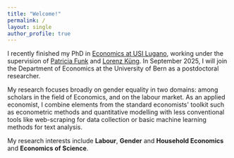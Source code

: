 ```yaml
---
title: "Welcome!"
permalink: /
layout: single
author_profile: true
---
```

I recently finished my PhD in [Economics at USI Lugano](https://idep.usi.ch/), working under the supervision of [Patricia Funk](https://sites.google.com/site/patriciafelicitasfunk/patricia-funks-research-webpage) and [Lorenz Küng](https://lorenzkueng.droppages.com/). In September 2025, I will join the Department of Economics at the University of Bern as a postdoctoral researcher.

My research focuses broadly on gender equality in two domains: among scholars in the field of Economics, and on the labour market. As an applied economist, I combine elements from the standard economists' toolkit such as econometric methods and quantitative modelling with less conventional tools like web-scraping for data collection or basic machine learning methods for text analysis.

My research interests include __Labour__, __Gender__ and __Household Economics__ and __Economics of Science__.
